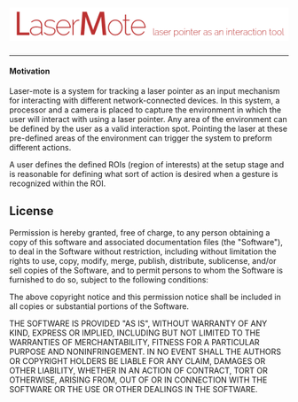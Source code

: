 # ![alt text][Logo]
___

#### Motivation
Laser-mote is a system for tracking a laser pointer as an input mechanism for interacting with different network-connected devices. In this system, a processor and a camera is placed to capture the environment in which the user will interact with using a laser pointer. Any area of the environment can be defined by the user as a valid interaction spot. Pointing the laser at these pre-defined areas of the environment can trigger the system to preform different actions.

A user defines the defined ROIs (region of interests) at the setup stage and is reasonable for defining what sort of action is desired when a gesture is recognized within the ROI.



## License

Permission is hereby granted, free of charge, to any person obtaining a copy
of this software and associated documentation files (the "Software"), to deal
in the Software without restriction, including without limitation the rights
to use, copy, modify, merge, publish, distribute, sublicense, and/or sell
copies of the Software, and to permit persons to whom the Software is
furnished to do so, subject to the following conditions:

The above copyright notice and this permission notice shall be included in all
copies or substantial portions of the Software.

THE SOFTWARE IS PROVIDED "AS IS", WITHOUT WARRANTY OF ANY KIND, EXPRESS OR
IMPLIED, INCLUDING BUT NOT LIMITED TO THE WARRANTIES OF MERCHANTABILITY,
FITNESS FOR A PARTICULAR PURPOSE AND NONINFRINGEMENT. IN NO EVENT SHALL THE
AUTHORS OR COPYRIGHT HOLDERS BE LIABLE FOR ANY CLAIM, DAMAGES OR OTHER
LIABILITY, WHETHER IN AN ACTION OF CONTRACT, TORT OR OTHERWISE, ARISING FROM,
OUT OF OR IN CONNECTION WITH THE SOFTWARE OR THE USE OR OTHER DEALINGS IN THE
SOFTWARE.


[Logo]: https://raw.githubusercontent.com/AmmsA/LaserMote/master/img/LaserMote.png
[DotDetection]: https://raw.githubusercontent.com/AmmsA/LaserMote/master/img/DotDetection.png
[DotOnTV]: https://raw.githubusercontent.com/AmmsA/LaserMote/master/img/DotOnTV.png
[ROISetUp]:https://raw.githubusercontent.com/AmmsA/LaserMote/master/img/ROISetUp.png
[Tracking]: https://raw.githubusercontent.com/AmmsA/LaserMote/master/img/Tracking.gif